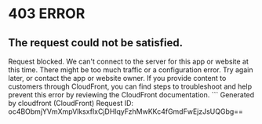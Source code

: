 # 403 ERROR

## The request could not be satisfied.

Request blocked. We can't connect to the server for this app or website at this time. There might be too much traffic or a configuration error. Try again later, or contact the app or website owner. If you provide content to customers through CloudFront, you can find steps to troubleshoot and help prevent this error by reviewing the CloudFront documentation. ```
Generated by cloudfront (CloudFront)
Request ID: oc4BObmjYVmXmpVlksxfIxCjDHlqyFzhMwKKc4fGmdFwEjzJsUQGbg==

```

